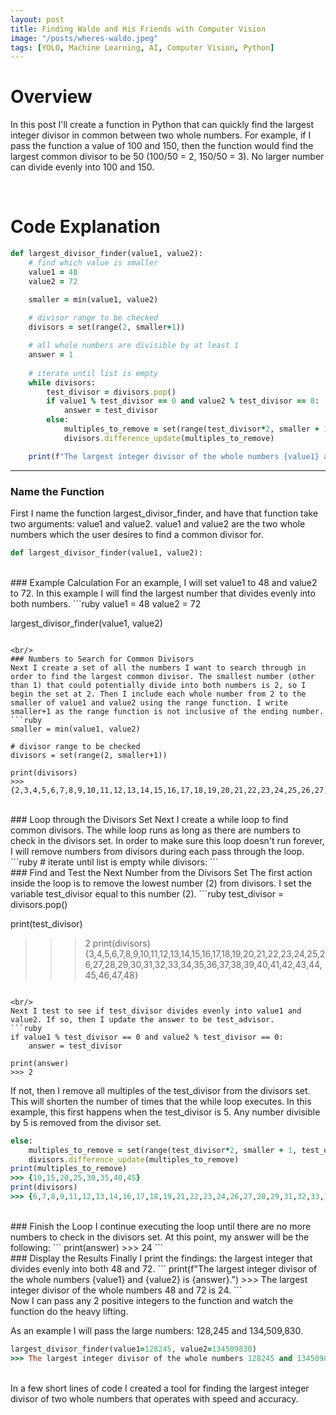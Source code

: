 ```yaml
---
layout: post
title: Finding Waldo and His Friends with Computer Vision
image: "/posts/wheres-waldo.jpeg"
tags: [YOLO, Machine Learning, AI, Computer Vision, Python]
---
```


# Overview
In this post I'll create a function in Python that can quickly find the largest integer divisor in common between two whole numbers. For example, if I pass the function a value of 100 and 150, then the function would find the largest common divisor to be 50 (100/50 = 2, 150/50 = 3). No larger number can divide evenly into 100 and 150.

<br/>

# Code Explanation
```ruby
def largest_divisor_finder(value1, value2):
    # find which value is smaller
    value1 = 48
    value2 = 72

    smaller = min(value1, value2)
    
    # divisor range to be checked
    divisors = set(range(2, smaller+1))

    # all whole numbers are divisible by at least 1
    answer = 1
    
    # iterate until list is empty
    while divisors:
        test_divisor = divisors.pop()
        if value1 % test_divisor == 0 and value2 % test_divisor == 0:
            answer = test_divisor
        else:
            multiples_to_remove = set(range(test_divisor*2, smaller + 1, test_divisor))
            divisors.difference_update(multiples_to_remove)

    print(f"The largest integer divisor of the whole numbers {value1} and {value2} is {answer}.")
```

---

### Name the Function
First I name the function largest_divisor_finder, and have that function take two arguments: value1 and value2. value1 and value2 are the two whole numbers which the user desires to find a common divisor for.
```ruby
def largest_divisor_finder(value1, value2):
```

<br/>
### Example Calculation
For an example, I will set value1 to 48 and value2 to 72. In this example I will find the largest number that divides evenly into both numbers.
```ruby
value1 = 48
value2 = 72

largest_divisor_finder(value1, value2)
```

<br/>
### Numbers to Search for Common Divisors
Next I create a set of all the numbers I want to search through in order to find the largest common divisor. The smallest number (other than 1) that could potentially divide into both numbers is 2, so I begin the set at 2. Then I include each whole number from 2 to the smaller of value1 and value2 using the range function. I write smaller+1 as the range function is not inclusive of the ending number.
```ruby
smaller = min(value1, value2)
    
# divisor range to be checked
divisors = set(range(2, smaller+1))

print(divisors)
>>> {2,3,4,5,6,7,8,9,10,11,12,13,14,15,16,17,18,19,20,21,22,23,24,25,26,27,28,29,30,31,32,33,34,35,36,37,38,39,40,41,42,43,44,45,46,47,48}
```

<br/>
### Loop through the Divisors Set
Next I create a while loop to find common divisors. The while loop runs as long as there are numbers to check in the divisors set. In order to make sure this loop doesn't run forever, I will remove numbers from divisors during each pass through the loop.
```ruby
# iterate until list is empty
while divisors:
```

<br/>
### Find and Test the Next Number from the Divisors Set
The first action inside the loop is to remove the lowest number (2) from divisors. I set the variable test_divisor equal to this number (2).
```ruby
test_divisor = divisors.pop()

print(test_divisor)
>>> 2
print(divisors)
>>> {3,4,5,6,7,8,9,10,11,12,13,14,15,16,17,18,19,20,21,22,23,24,25,26,27,28,29,30,31,32,33,34,35,36,37,38,39,40,41,42,43,44,45,46,47,48}
```

<br/>
Next I test to see if test_divisor divides evenly into value1 and value2. If so, then I update the answer to be test_advisor.
```ruby
if value1 % test_divisor == 0 and value2 % test_divisor == 0:
    answer = test_divisor

print(answer)
>>> 2
```

If not, then I remove all multiples of the test_divisor from the divisors set. This will shorten the number of times that the while loop executes.
In this example, this first happens when the test_divisor is 5. Any number divisible by 5 is removed from the divisor set.
```ruby
else:
    multiples_to_remove = set(range(test_divisor*2, smaller + 1, test_divisor))
    divisors.difference_update(multiples_to_remove)
print(multiples_to_remove)
>>> {10,15,20,25,30,35,40,45}
print(divisors)
>>> {6,7,8,9,11,12,13,14,16,17,18,19,21,22,23,24,26,27,28,29,31,32,33,34,36,37,38,39,41,42,43,44,46,47,48}
```

<br/>
### Finish the Loop
I continue executing the loop until there are no more numbers to check in the divisors set. At this point, my answer will be the following:
```         
print(answer)
>>> 24
```

<br/>
### Display the Results
Finally I print the findings: the largest integer that divides evenly into both 48 and 72.
``` 
print(f"The largest integer divisor of the whole numbers {value1} and {value2} is {answer}.")
>>> The largest integer divisor of the whole numbers 48 and 72 is 24.
``` 

<br/>
Now I can pass any 2 positive integers to the function and watch the function do the heavy lifting.

As an example I will pass the large numbers: 128,245 and 134,509,830.

```ruby
largest_divisor_finder(value1=128245, value2=134509830)
>>> The largest integer divisor of the whole numbers 128245 and 134509830 is 65.
```

<br/>
In a few short lines of code I created a tool for finding the largest integer divisor of two whole numbers that operates with speed and accuracy.
